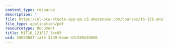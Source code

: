```yaml
---
content_type: resource
description: ''
file: https://ol-ocw-studio-app-qa.s3.amazonaws.com/courses/16-121-analytical-subsonic-aerodynamics-fall-2017/49059b8f1a4532d90aae47c509a93686_MIT16_121F17_lec05.pdf
file_type: application/pdf
resourcetype: Document
title: MIT16_121F17_lec05
uid: 49059b8f-1a45-32d9-0aae-47c509a93686
---
```

